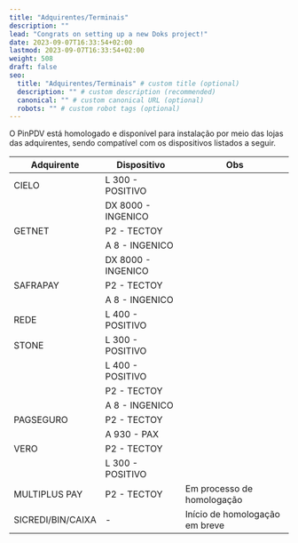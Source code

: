 ```yaml
---
title: "Adquirentes/Terminais"
description: ""
lead: "Congrats on setting up a new Doks project!"
date: 2023-09-07T16:33:54+02:00
lastmod: 2023-09-07T16:33:54+02:00
weight: 508
draft: false
seo:
  title: "Adquirentes/Terminais" # custom title (optional)
  description: "" # custom description (recommended)
  canonical: "" # custom canonical URL (optional)
  robots: "" # custom robot tags (optional)
---
```


O PinPDV está homologado e disponível para instalação por meio das lojas das adquirentes, sendo compatível com os dispositivos listados a seguir.

| Adquirente           | Dispositivo              | Obs                             |
|----------------------|--------------------------|----------------------------------|
| CIELO                | L 300 - POSITIVO         |                                  |
|                      | DX 8000 - INGENICO       |                                  |
| GETNET               | P2 - TECTOY              |                                  |
|                      | A 8 - INGENICO           |                                  |
|                      | DX 8000 - INGENICO       |                                  |
| SAFRAPAY             | P2 - TECTOY              |                                  |
|                      | A 8 - INGENICO           |                                  |
| REDE                 | L 400 - POSITIVO         |                                  |
| STONE                | L 300 - POSITIVO         |                                  |
|                      | L 400 - POSITIVO         |                                  |
|                      | P2 - TECTOY              |                                  |
|                      | A 8 - INGENICO           |                                  |
| PAGSEGURO            | P2 - TECTOY              |                                  |
|                      | A 930 - PAX              |                                  |
| VERO                 | P2 - TECTOY              |                                  |
|                      | L 300 - POSITIVO         |                                  |
| MULTIPLUS PAY        | P2 - TECTOY              | Em processo de homologação       |
| SICREDI/BIN/CAIXA    | -                        | Início de homologação em breve   |
